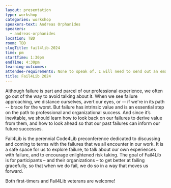 ```yaml
---
layout: presentation
type: workshop
categories: workshop
speakers-text: Andreas Orphanides
speakers:
  - andreas-orphanides
location: TBD
room: TBD
slugTitle: fail4lib-2024
time: pm
startTime: 1:30pm
endTime: 4:30pm
learning-outcomes:
attendee-requirements: None to speak of. I will need to send out an email to participants at least a couple weeks in advance (ideally) to solicit for lightning talks and to provide readings for case study discussions, though this doesn't preclude late registrants from participating.
title: Fail4Lib 2024
---
```

Although failure is part and parcel of our professional experience, we often go out of the way to avoid talking about it. When we see failure approaching, we distance ourselves, avert our eyes, or -- if we're in its path -- brace for the worst. But failure has intrinsic value and is an essential step on the path to professional and organizational success. And since it’s inevitable, we should learn how to look back on our failures to derive value from them, and how to look ahead so that our past failures can inform our future successes.

Fail4Lib is the perennial Code4Lib preconference dedicated to discussing and coming to terms with the failures that we all encounter in our work. It is a safe space for us to explore failure, to talk about our own experiences with failure, and to encourage enlightened risk taking. The goal of Fail4Lib is for participants – and their organizations – to get better at failing gracefully, so that when we do fail, we do so in a way that moves us forward.

Both first-timers and Fail4Lib veterans are welcome!
